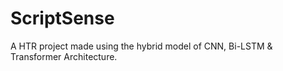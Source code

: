 # ScriptSense
A HTR project made using the hybrid model of CNN, Bi-LSTM &amp; Transformer Architecture.
